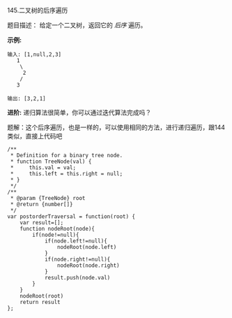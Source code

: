 145.二叉树的后序遍历

题目描述： 给定一个二叉树，返回它的 *后序* 遍历。 

 **示例:** 

```
输入: [1,null,2,3]  
   1
    \
     2
    /
   3 

输出: [3,2,1]
```

 **进阶:** 递归算法很简单，你可以通过迭代算法完成吗？ 

题解：这个后序遍历，也是一样的，可以使用相同的方法，进行递归遍历，跟144类似，直接上代码吧

```
/**
 * Definition for a binary tree node.
 * function TreeNode(val) {
 *     this.val = val;
 *     this.left = this.right = null;
 * }
 */
/**
 * @param {TreeNode} root
 * @return {number[]}
 */
var postorderTraversal = function(root) {
    var result=[];
    function nodeRoot(node){
        if(node!=null){
            if(node.left!=null){
                nodeRoot(node.left)
            }
            if(node.right!=null){
                nodeRoot(node.right)
            }
            result.push(node.val)
        }
    }
    nodeRoot(root)
    return result
};
```

